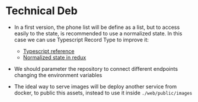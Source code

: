 # Technical Deb

- In a first version, the phone list will be define as a list, but to access easily to the state,
is recommended to use a normalized state. In this case we can use Typescript Record Type to improve it:
    - [Typescript reference](https://www.typescriptlang.org/docs/handbook/advanced-types.html)
    - [Normalized state in redux](https://redux.js.org/recipes/structuring-reducers/normalizing-state-shape/)

- We should parameter the repository to connect different endpoints changing the environment variables

- The ideal way to serve images will be deploy another service from docker, to public this assets, instead to
use it inside `./web/public/images`

